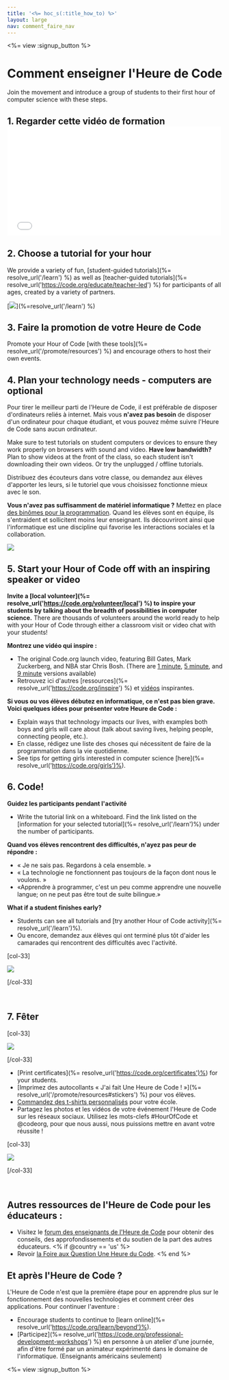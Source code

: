 ```yaml
---
title: '<%= hoc_s(:title_how_to) %>'
layout: large
nav: comment_faire_nav
---
```

<%= view :signup_button %>

<h1>Comment enseigner l'Heure de Code</h1>

Join the movement and introduce a group of students to their first hour of computer science with these steps.

## 1. Regarder cette vidéo de formation <iframe width="500" height="255" src="//www.youtube.com/embed/SrnvvWDm73k" frameborder="0" allowfullscreen mark="crwd-mark"></iframe> 

## 2. Choose a tutorial for your hour

We provide a variety of fun, [student-guided tutorials](%= resolve_url('/learn') %) as well as [teacher-guided tutorials](%= resolve_url('https://code.org/educate/teacher-led') %) for participants of all ages, created by a variety of partners.

[![](/images/fit-700/tutorials.png)](%=resolve_url('/learn') %)

## 3. Faire la promotion de votre Heure de Code

Promote your Hour of Code [with these tools](%= resolve_url('/promote/resources') %) and encourage others to host their own events.

## 4. Plan your technology needs - computers are optional

Pour tirer le meilleur parti de l'Heure de Code, il est préférable de disposer d'ordinateurs reliés à internet. Mais vous **n'avez pas besoin** de disposer d'un ordinateur pour chaque étudiant, et vous pouvez même suivre l'Heure de Code sans aucun ordinateur.

Make sure to test tutorials on student computers or devices to ensure they work properly on browsers with sound and video. **Have low bandwidth?** Plan to show videos at the front of the class, so each student isn't downloading their own videos. Or try the unplugged / offline tutorials.

Distribuez des écouteurs dans votre classe, ou demandez aux élèves d'apporter les leurs, si le tutoriel que vous choisissez fonctionne mieux avec le son.

**Vous n'avez pas suffisamment de matériel informatique ?** Mettez en place [des binômes pour la programmation](https://www.youtube.com/watch?v=vgkahOzFH2Q). Quand les élèves sont en équipe, ils s'entraident et sollicitent moins leur enseignant. Ils découvriront ainsi que l'informatique est une discipline qui favorise les interactions sociales et la collaboration.

<img src="/images/fit-350/group_ipad.jpg" />

## 5. Start your Hour of Code off with an inspiring speaker or video

**Invite a [local volunteer](%= resolve_url('https://code.org/volunteer/local') %) to inspire your students by talking about the breadth of possibilities in computer science.** There are thousands of volunteers around the world ready to help with your Hour of Code through either a classroom visit or video chat with your students!

**Montrez une vidéo qui inspire :**

- The original Code.org launch video, featuring Bill Gates, Mark Zuckerberg, and NBA star Chris Bosh. (There are [1 minute](https://www.youtube.com/watch?v=qYZF6oIZtfc), [5 minute](https://www.youtube.com/watch?v=nKIu9yen5nc), and [9 minute](https://www.youtube.com/watch?v=dU1xS07N-FA) versions available)
- Retrouvez ici d'autres [ressources](%= resolve_url('https://code.org/inspire') %) et [vidéos](https://www.youtube.com/playlist?list=PLzdnOPI1iJNfpD8i4Sx7U0y2MccnrNZuP) inspirantes.

**Si vous ou vos élèves débutez en informatique, ce n'est pas bien grave. Voici quelques idées pour présenter votre Heure de Code :**

- Explain ways that technology impacts our lives, with examples both boys and girls will care about (talk about saving lives, helping people, connecting people, etc.).
- En classe, rédigez une liste des choses qui nécessitent de faire de la programmation dans la vie quotidienne.
- See tips for getting girls interested in computer science [here](%= resolve_url('https://code.org/girls')%).

## 6. Code!

**Guidez les participants pendant l'activité**

- Write the tutorial link on a whiteboard. Find the link listed on the [information for your selected tutorial](%= resolve_url('/learn')%) under the number of participants.

**Quand vos élèves rencontrent des difficultés, n'ayez pas peur de répondre :**

- « Je ne sais pas. Regardons à cela ensemble. »
- « La technologie ne fonctionnent pas toujours de la façon dont nous le voulons. »
- «Apprendre à programmer, c'est un peu comme apprendre une nouvelle langue; on ne peut pas être tout de suite bilingue.»

**What if a student finishes early?**

- Students can see all tutorials and [try another Hour of Code activity](%= resolve_url('/learn')%).
- Ou encore, demandez aux élèves qui ont terminé plus tôt d'aider les camarades qui rencontrent des difficultés avec l'activité.

[col-33]

![](/images/fit-250/highschoolgirls.jpeg)

[/col-33]

<p style="clear:both">&nbsp;</p>

## 7. Fêter

[col-33]

![](/images/fit-300/boy-certificate.jpg)

[/col-33]

- [Print certificates](%= resolve_url('https://code.org/certificates')%) for your students.
- [Imprimez des autocollants « J'ai fait Une Heure de Code ! »](%= resolve_url('/promote/resources#stickers') %) pour vos élèves.
- [Commandez des t-shirts personnalisés](http://blog.code.org/post/132608499493/hour-of-code-shirts-and-more) pour votre école.
- Partagez les photos et les vidéos de votre événement l'Heure de Code sur les réseaux sociaux. Utilisez les mots-clefs #HourOfCode et @codeorg, pour que nous aussi, nous puissions mettre en avant votre réussite !

[col-33]

![](/images/fit-260/highlight-certificates.jpg)

[/col-33]

<p style="clear:both">&nbsp;</p>

## Autres ressources de l'Heure de Code pour les éducateurs :

- Visitez le [forum des enseignants de l'Heure de Code](http://forum.code.org/c/plc/hour-of-code) pour obtenir des conseils, des approfondissements et du soutien de la part des autres éducateurs. <% if @country == 'us' %>
- Revoir [la Foire aux Question Une Heure du Code](https://support.code.org/hc/en-us/categories/200147083-Hour-of-Code). <% end %>

## Et après l'Heure de Code ?

L'Heure de Code n'est que la première étape pour en apprendre plus sur le fonctionnement des nouvelles technologies et comment créer des applications. Pour continuer l'aventure :

- Encourage students to continue to [learn online](%= resolve_url('https://code.org/learn/beyond')%).
- [Participez](%= resolve_url('https://code.org/professional-development-workshops') %) en personne à un atelier d'une journée, afin d'être formé par un animateur expérimenté dans le domaine de l'informatique. (Enseignants américains seulement)

<%= view :signup_button %>